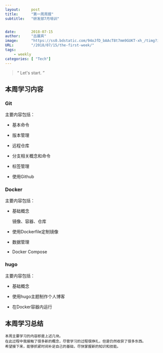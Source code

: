 ```yaml
---
layout:     post
title:      "第一周周报"
subtitle:   "研发部7月培训"	


date:    	2018-07-15
author:     "吕晨宾"
image: 		"https://ss0.bdstatic.com/94oJfD_bAAcT8t7mm9GUKT-xh_/timg?image&quality=100&size=b4000_4000&sec=1531638442&di=28f4550efc1ff600241c24d4b34614de&src=http://s10.sinaimg.cn/bmiddle/625bf8cat74a22803d789&690"
URL: 		"/2018/07/15/the-first-week/"
tags:
    - weekly
categories: [ "Tech"]
---
```


> “	Let's start. ”

## 本周学习内容


### Git 

主要内容包括：

*	基本命令

*	版本管理

*	远程仓库

*	分支相关概念和命令

*	标签管理

*	使用Github


### Docker

主要内容包括：

*	基础概念

	镜像、容器、仓库

*	使用Dockerfile定制镜像

*	数据管理

*	Docker Compose


### hugo

主要内容包括：

*	基础概念

*	使用hugo主题制作个人博客

*	在Docker容器内运行

## 本周学习总结

	本周主要学习的内容即是上述几块。
	在此过程中我接触了很多新的概念，尽管学习的过程很挣扎，但是仍然收获了很多东西。
	希望接下来，能够抓紧时间补足自己的基础，尽快掌握新的知识和技能。
	
	